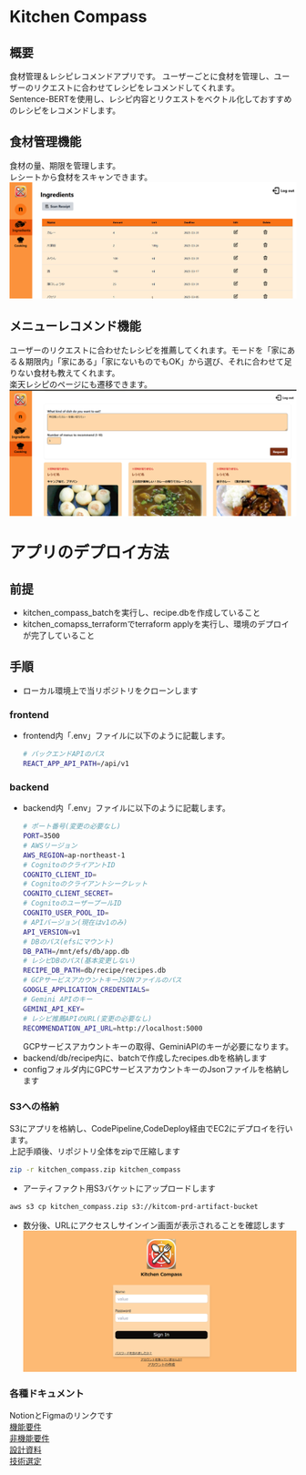 # Kitchen Compass
## 概要
食材管理＆レシピレコメンドアプリです。
ユーザーごとに食材を管理し、ユーザーのリクエストに合わせてレシピをレコメンドしてくれます。  
Sentence-BERTを使用し、レシピ内容とリクエストをベクトル化しておすすめのレシピをレコメンドします。

## 食材管理機能
食材の量、期限を管理します。  
レシートから食材をスキャンできます。
![](img/食材.png)

## メニューレコメンド機能
ユーザーのリクエストに合わせたレシピを推薦してくれます。モードを「家にある＆期限内」「家にある」「家にないものでもOK」から選び、それに合わせて足りない食材も教えてくれます。  
楽天レシピのページにも遷移できます。
![](img/レシピ.png)  

# アプリのデプロイ方法  
## 前提
- kitchen_compass_batchを実行し、recipe.dbを作成していること
- kitchen_comapss_terraformでterraform applyを実行し、環境のデプロイが完了していること  

## 手順
- ローカル環境上で当リポジトリをクローンします
### frontend
- frontend内「.env」ファイルに以下のように記載します。  
    ```sh
    # バックエンドAPIのパス
    REACT_APP_API_PATH=/api/v1
    ```

### backend
- backend内「.env」ファイルに以下のように記載します。  
    ```sh
    # ポート番号(変更の必要なし)
    PORT=3500
    # AWSリージョン
    AWS_REGION=ap-northeast-1
    # CognitoのクライアントID
    COGNITO_CLIENT_ID=
    # Cognitoのクライアントシークレット
    COGNITO_CLIENT_SECRET=
    # CognitoのユーザープールID
    COGNITO_USER_POOL_ID=
    # APIバージョン(現在はv1のみ)
    API_VERSION=v1
    # DBのパス(efsにマウント)
    DB_PATH=/mnt/efs/db/app.db
    # レシピDBのパス(基本変更しない)
    RECIPE_DB_PATH=db/recipe/recipes.db
    # GCPサービスアカウントキーJSONファイルのパス
    GOOGLE_APPLICATION_CREDENTIALS=
    # Gemini APIのキー
    GEMINI_API_KEY=
    # レシピ推薦APIのURL(変更の必要なし)
    RECOMMENDATION_API_URL=http://localhost:5000
    ```
    GCPサービスアカウントキーの取得、GeminiAPIのキーが必要になります。
- backend/db/recipe内に、batchで作成したrecipes.dbを格納します
- configフォルダ内にGPCサービスアカウントキーのJsonファイルを格納します

### S3への格納  
S3にアプリを格納し、CodePipeline,CodeDeploy経由でEC2にデプロイを行います。  
上記手順後、リポジトリ全体をzipで圧縮します  
```sh
zip -r kitchen_compass.zip kitchen_compass
```
- アーティファクト用S3バケットにアップロードします
```sh
aws s3 cp kitchen_compass.zip s3://kitcom-prd-artifact-bucket
```
- 数分後、URLにアクセスしサインイン画面が表示されることを確認します
![](img/ログイン画面.png)

### 各種ドキュメント
NotionとFigmaのリンクです  
[機能要件](https://tall-volcano-d6a.notion.site/1884fcf8811a8057ba6cdc13dac3b3f9)  
[非機能要件](https://tall-volcano-d6a.notion.site/1894fcf8811a80be8a9dc0f87a6818d7?pvs=73)  
[設計資料](https://tall-volcano-d6a.notion.site/1914fcf8811a802bbe1ac54c523caad9?pvs=73)  
[技術選定](https://tall-volcano-d6a.notion.site/1944fcf8811a808cb7d1e6d835df9429?pvs=73)  